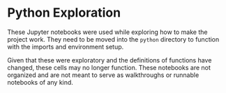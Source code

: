 # Python Exploration

These Jupyter notebooks were used while exploring how to make the project work. They need to be moved into the `python` directory to function with the imports and environment setup.

Given that these were exploratory and the definitions of functions have changed, these cells may no longer function. These notebooks are not organized and are not meant to serve as walkthroughs or runnable notebooks of any kind.
